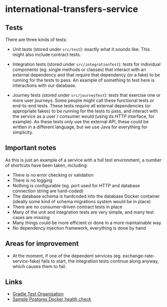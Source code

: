 # international-transfers-service

## Tests

There are three kinds of tests:

* Unit tests (stored under `src/test`): exactly what it sounds like. This might also include contract tests.

* Integration tests (stored under `src/integrationTest`): tests for individual components (eg. single methods or classes)
  that interact with an external dependency and that require that dependency (or a fake) to be running for the tests to pass. 
  An example of something to test here is interactions with our database.

* Journey tests (stored under `src/journeyTest`): tests that exercise one or more user journeys. Some people might call these
  functional tests or end-to-end tests. These tests require all external dependencies (or appropriate fakes) to be running for the
  tests to pass, and interact with the service as a user / consumer would (using its HTTP interface, for example). As these tests
  only use the external API, these could be written in a different language, but we use Java for everything for simplicity.

## Important notes

As this is just an example of a service with a full test environment, a number of shortcuts have been taken, including:

* There is no error checking or validation
* There is no logging
* Nothing is configurable (eg. port used for HTTP and database connection string are hard-coded)
* The database schema is hardcoded into the database Docker container (ideally some kind of schema migrations system would be in place)
* There are no consumer-driven contract tests in place
* Many of the unit and integration tests are very simple, and many test cases are missing
* Many things could be more efficient or done in a more maintainable way
* No dependency injection framework, everything is done by hand

## Areas for improvement

* At the moment, if one of the dependent services (eg. exchange-rate-service-fake) fails to start, the integration tests
  continue along anyway, which causes them to fail. 

## Links

* [Gradle Test Organisation](https://www.safaribooksonline.com/blog/2013/08/22/gradle-test-organization/)
* [Sample Postgres Docker health check](https://github.com/docker-library/healthcheck/tree/master/postgres)
